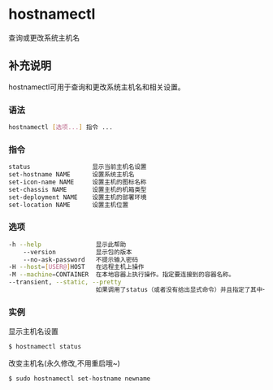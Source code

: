 hostnamectl
===

查询或更改系统主机名

## 补充说明

hostnamectl可用于查询和更改系统主机名和相关设置。

### 语法

```bash
hostnamectl [选项...] 指令 ...
```
### 指令

```bash
status                 显示当前主机名设置
set-hostname NAME      设置系统主机名
set-icon-name NAME     设置主机的图标名称
set-chassis NAME       设置主机的机箱类型 
set-deployment NAME    设置主机的部署环境 
set-location NAME      设置主机位置
```

### 选项

```bash
-h --help               显示此帮助
    --version           显示包的版本
    --no-ask-password   不提示输入密码
-H --host=[USER@]HOST   在远程主机上操作
-M --machine=CONTAINER  在本地容器上执行操作。指定要连接到的容器名称。
--transient, --static, --pretty  
                        如果调用了status（或者没有给出显式命令）并且指定了其中一个开关，hostnamectl将只打印出这个选定的主机名。
```

### 实例

显示主机名设置

```bash
$ hostnamectl status
```


改变主机名(永久修改,不用重启哦~)

```bash
$ sudo hostnamectl set-hostname newname
```

